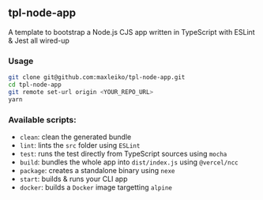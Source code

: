 ## tpl-node-app

A template to bootstrap a Node.js CJS app written in TypeScript with ESLint & Jest all wired-up

### Usage
```sh
git clone git@github.com:maxleiko/tpl-node-app.git
cd tpl-node-app
git remote set-url origin <YOUR_REPO_URL>
yarn
```

### Available scripts:
 - `clean`: clean the generated bundle
 - `lint`: lints the `src` folder using `ESLint`
 - `test`: runs the test directly from TypeScript sources using `mocha`
 - `build`: bundles the whole app into `dist/index.js` using `@vercel/ncc`
 - `package`: creates a standalone binary using `nexe`
 - `start`: builds & runs your CLI app
 - `docker`: builds a `Docker` image targetting `alpine`

